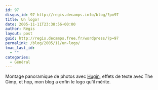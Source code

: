 ```yaml
---
id: 97
disqus_id: 97 http://regis.decamps.info/blog/?p=97
title: Un logo!
date: 2005-11-11T23:38:56+00:00
author: Régis
layout: post
guid: http://regis.decamps.free.fr/wordpress/?p=97
permalink: /blog/2005/11/un-logo/
tmac_last_id:
  - ""
categories:
  - Général
---
```

Montage panoramique de photos avec [Hugin](http://hugin.sourceforge.net), effets de texte avec The Gimp, et hop, mon blog a enfin le logo qu’il mérite.
